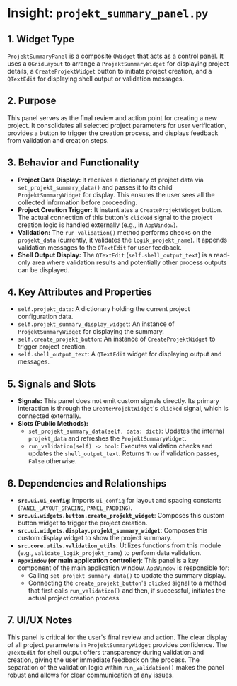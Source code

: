 # Insight: `projekt_summary_panel.py`

## 1. Widget Type

`ProjektSummaryPanel` is a composite `QWidget` that acts as a control panel. It uses a `QGridLayout` to arrange a `ProjektSummaryWidget` for displaying project details, a `CreateProjektWidget` button to initiate project creation, and a `QTextEdit` for displaying shell output or validation messages.

## 2. Purpose

This panel serves as the final review and action point for creating a new project. It consolidates all selected project parameters for user verification, provides a button to trigger the creation process, and displays feedback from validation and creation steps.

## 3. Behavior and Functionality

- **Project Data Display:** It receives a dictionary of project data via `set_projekt_summary_data()` and passes it to its child `ProjektSummaryWidget` for display. This ensures the user sees all the collected information before proceeding.
- **Project Creation Trigger:** It instantiates a `CreateProjektWidget` button. The actual connection of this button's `clicked` signal to the project creation logic is handled externally (e.g., in `AppWindow`).
- **Validation:** The `run_validation()` method performs checks on the `projekt_data` (currently, it validates the `logik_projekt_name`). It appends validation messages to the `QTextEdit` for user feedback.
- **Shell Output Display:** The `QTextEdit` (`self.shell_output_text`) is a read-only area where validation results and potentially other process outputs can be displayed.

## 4. Key Attributes and Properties

- `self.projekt_data`: A dictionary holding the current project configuration data.
- `self.projekt_summary_display_widget`: An instance of `ProjektSummaryWidget` for displaying the summary.
- `self.create_projekt_button`: An instance of `CreateProjektWidget` to trigger project creation.
- `self.shell_output_text`: A `QTextEdit` widget for displaying output and messages.

## 5. Signals and Slots

- **Signals:** This panel does not emit custom signals directly. Its primary interaction is through the `CreateProjektWidget`'s `clicked` signal, which is connected externally.
- **Slots (Public Methods):**
  - `set_projekt_summary_data(self, data: dict)`: Updates the internal `projekt_data` and refreshes the `ProjektSummaryWidget`.
  - `run_validation(self) -> bool`: Executes validation checks and updates the `shell_output_text`. Returns `True` if validation passes, `False` otherwise.

## 6. Dependencies and Relationships

- **`src.ui.ui_config`**: Imports `ui_config` for layout and spacing constants (`PANEL_LAYOUT_SPACING`, `PANEL_PADDING`).
- **`src.ui.widgets.button.create_projekt_widget`**: Composes this custom button widget to trigger the project creation.
- **`src.ui.widgets.display.projekt_summary_widget`**: Composes this custom display widget to show the project summary.
- **`src.core.utils.validation_utils`**: Utilizes functions from this module (e.g., `validate_logik_projekt_name`) to perform data validation.
- **`AppWindow` (or main application controller)**: This panel is a key component of the main application window. `AppWindow` is responsible for:
  - Calling `set_projekt_summary_data()` to update the summary display.
  - Connecting the `create_projekt_button`'s `clicked` signal to a method that first calls `run_validation()` and then, if successful, initiates the actual project creation process.

## 7. UI/UX Notes

This panel is critical for the user's final review and action. The clear display of all project parameters in `ProjektSummaryWidget` provides confidence. The `QTextEdit` for shell output offers transparency during validation and creation, giving the user immediate feedback on the process. The separation of the validation logic within `run_validation()` makes the panel robust and allows for clear communication of any issues.